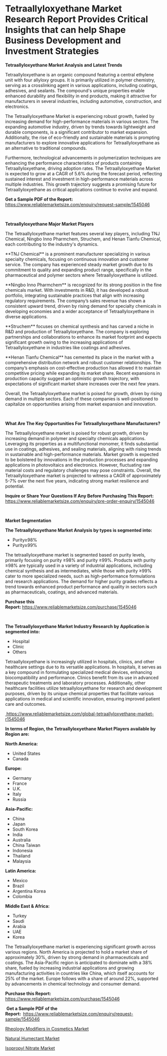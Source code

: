 <p><h1>Tetraallyloxyethane Market Research Report Provides Critical Insights that can help Shape Business Development and Investment Strategies</h1></p><p><strong>Tetraallyloxyethane Market Analysis and Latest Trends</strong></p>
<p><p>Tetraallyloxyethane is an organic compound featuring a central ethylene unit with four allyloxy groups. It is primarily utilized in polymer chemistry, serving as a crosslinking agent in various applications, including coatings, adhesives, and sealants. The compound's unique properties enable enhanced durability and flexibility in end products, making it attractive for manufacturers in several industries, including automotive, construction, and electronics.</p><p>The Tetraallyloxyethane Market is experiencing robust growth, fueled by increasing demand for high-performance materials in various sectors. The expanding automotive industry, driven by trends towards lightweight and durable components, is a significant contributor to market expansion. Additionally, the rise of eco-friendly and sustainable materials is prompting manufacturers to explore innovative applications for Tetraallyloxyethane as an alternative to traditional compounds.</p><p>Furthermore, technological advancements in polymerization techniques are enhancing the performance characteristics of products containing Tetraallyloxyethane, driving adoption rates. The Tetraallyloxyethane Market is expected to grow at a CAGR of 5.6% during the forecast period, reflecting sustained interest and investment in high-performance materials across multiple industries. This growth trajectory suggests a promising future for Tetraallyloxyethane as critical applications continue to evolve and expand.</p></p>
<p><strong>Get a Sample PDF of the Report:&nbsp;</strong> <a href="https://www.reliablemarketsize.com/enquiry/request-sample/1545046?utm_campaign=973&utm_medium=2&utm_source=Github&utm_content=ia&utm_term=31032025&utm_id=tetraallyloxyethane">https://www.reliablemarketsize.com/enquiry/request-sample/1545046</a></p>
<p>&nbsp;</p>
<p><strong>Tetraallyloxyethane Major Market Players</strong></p>
<p><p>The Tetraallyloxyethane market features several key players, including TNJ Chemical, Ningbo Inno Pharmchem, Struchem, and Henan Tianfu Chemical, each contributing to the industry's dynamics.</p><p>**TNJ Chemical** is a prominent manufacturer specializing in various specialty chemicals, focusing on continuous innovation and customer service. The company has experienced steady market growth due to its commitment to quality and expanding product range, specifically in the pharmaceutical and polymer sectors where Tetraallyloxyethane is utilized.</p><p>**Ningbo Inno Pharmchem** is recognized for its strong position in the fine chemicals market. With investments in R&D, it has developed a robust portfolio, integrating sustainable practices that align with increasing regulatory requirements. The company’s sales revenue has shown a consistent upward trend, driven by rising demand for specialty chemicals in developing economies and a wider acceptance of Tetraallyloxyethane in diverse applications.</p><p>**Struchem** focuses on chemical synthesis and has carved a niche in R&D and production of Tetraallyloxyethane. The company is exploring partnerships and collaborations to enhance its market footprint and expects significant growth owing to the increasing applications of Tetraallyloxyethane in industries like coatings and adhesives.</p><p>**Henan Tianfu Chemical** has cemented its place in the market with a comprehensive distribution network and robust customer relationships. The company’s emphasis on cost-effective production has allowed it to maintain competitive pricing while expanding its market share. Recent expansions in production capacity suggest an optimistic growth trajectory, with expectations of significant market share increases over the next few years.</p><p>Overall, the Tetraallyloxyethane market is poised for growth, driven by rising demand in multiple sectors. Each of these companies is well-positioned to capitalize on opportunities arising from market expansion and innovation.</p></p>
<p>&nbsp;</p>
<p><strong>What Are The Key Opportunities For Tetraallyloxyethane Manufacturers?</strong></p>
<p><p>The Tetraallyloxyethane market is poised for robust growth, driven by increasing demand in polymer and specialty chemicals applications. Leveraging its properties as a multifunctional monomer, it finds substantial use in coatings, adhesives, and sealing materials, aligning with rising trends in sustainable and high-performance materials. Market growth is expected to be bolstered by innovations in the production processes and expanding applications in photovoltaics and electronics. However, fluctuating raw material costs and regulatory challenges may pose constraints. Overall, the Tetraallyloxyethane market is projected to witness a CAGR of approximately 5-7% over the next five years, indicating strong market resilience and potential.</p></p>
<p><strong>Inquire or Share Your Questions If Any Before Purchasing This Report:</strong> <a href="https://www.reliablemarketsize.com/enquiry/pre-order-enquiry/1545046?utm_campaign=973&utm_medium=2&utm_source=Github&utm_content=ia&utm_term=31032025&utm_id=tetraallyloxyethane">https://www.reliablemarketsize.com/enquiry/pre-order-enquiry/1545046</a></p>
<p>&nbsp;</p>
<p><strong>Market Segmentation</strong></p>
<p><strong>The Tetraallyloxyethane Market Analysis by types is segmented into:</strong></p>
<p><ul><li>Purity≥98%</li><li>Purity≥99%</li></ul></p>
<p><p>The tetraallyloxyethane market is segmented based on purity levels, primarily focusing on purity ≥98% and purity ≥99%. Products with purity ≥98% are typically used in a variety of industrial applications, including chemical synthesis and as intermediates, while those with purity ≥99% cater to more specialized needs, such as high-performance formulations and research applications. The demand for higher purity grades reflects a trend towards enhanced product performance and quality in sectors such as pharmaceuticals, coatings, and advanced materials.</p></p>
<p><strong>Purchase this Report:&nbsp;</strong><a href="https://www.reliablemarketsize.com/purchase/1545046?utm_campaign=973&utm_medium=2&utm_source=Github&utm_content=ia&utm_term=31032025&utm_id=tetraallyloxyethane">https://www.reliablemarketsize.com/purchase/1545046</a></p>
<p>&nbsp;</p>
<p><strong>The Tetraallyloxyethane Market Industry Research by Application is segmented into:</strong></p>
<p><ul><li>Hospital</li><li>Clinic</li><li>Others</li></ul></p>
<p><p>Tetraallyloxyethane is increasingly utilized in hospitals, clinics, and other healthcare settings due to its versatile applications. In hospitals, it serves as a key compound in formulating specialized medical devices, enhancing biocompatibility and performance. Clinics benefit from its use in advanced therapeutic treatments and laboratory processes. Additionally, other healthcare facilities utilize tetraallyloxyethane for research and development purposes, driven by its unique chemical properties that facilitate various applications in medical and scientific innovation, ensuring improved patient care and outcomes.</p></p>
<p><a href="https://www.reliablemarketsize.com/global-tetraallyloxyethane-market-r1545046?utm_campaign=973&utm_medium=2&utm_source=Github&utm_content=ia&utm_term=31032025&utm_id=tetraallyloxyethane">&nbsp;https://www.reliablemarketsize.com/global-tetraallyloxyethane-market-r1545046</a></p>
<p><strong>In terms of Region, the Tetraallyloxyethane Market Players available by Region are:</strong></p>
<p>
    <p> <strong> North America: </strong>
        <ul>
            <li>United States</li>
            <li>Canada</li>
        </ul>
        </p> 
    <p> <strong> Europe: </strong>
        <ul>
            <li>Germany</li>
            <li>France</li>
            <li>U.K.</li>
            <li>Italy</li>
            <li>Russia</li>
        </ul>
        </p> 
    <p> <strong> Asia-Pacific: </strong>
        <ul>
            <li>China</li>
            <li>Japan</li>
            <li>South Korea</li>
            <li>India</li>
            <li>Australia</li>
            <li>China Taiwan</li>
            <li>Indonesia</li>
            <li>Thailand</li>
            <li>Malaysia</li>
        </ul>
        </p> 
    <p> <strong> Latin America: </strong>
        <ul>
            <li>Mexico</li>
            <li>Brazil</li>
            <li>Argentina Korea</li>
            <li>Colombia</li>
        </ul>
        </p> 
    <p> <strong> Middle East & Africa: </strong>
        <ul>
            <li>Turkey</li>
            <li>Saudi</li>
            <li>Arabia</li>
            <li>UAE</li>
            <li>Korea</li>
        </ul>
    </p>
    </p>
<p><p>The Tetraallyloxyethane market is experiencing significant growth across various regions. North America is projected to hold a market share of approximately 30%, driven by strong demand in pharmaceuticals and coatings. The Asia-Pacific region is anticipated to dominate with a 38% share, fueled by increasing industrial applications and growing manufacturing activities in countries like China, which itself accounts for 25% of the market. Europe follows with a share of around 22%, supported by advancements in chemical technology and consumer demand.</p></p>
<p><strong>Purchase this Report: </strong><a href="https://www.reliablemarketsize.com/purchase/1545046?utm_campaign=973&utm_medium=2&utm_source=Github&utm_content=ia&utm_term=31032025&utm_id=tetraallyloxyethane">https://www.reliablemarketsize.com/purchase/1545046</a></p>
<p>&nbsp;<strong>Get a Sample PDF of the Report:&nbsp;&nbsp;</strong><a href="https://www.reliablemarketsize.com/enquiry/request-sample/1545046?utm_campaign=973&utm_medium=2&utm_source=Github&utm_content=ia&utm_term=31032025&utm_id=tetraallyloxyethane">https://www.reliablemarketsize.com/enquiry/request-sample/1545046</a></p>
<p><strong></strong></p>
<p><p><a href="https://github.com/ifsahvadenah/Market-Research-Report-List-1/blob/main/rheology-modifiers-in-cosmetics-market.md?utm_campaign=973&utm_medium=2&utm_source=Github&utm_content=ia&utm_term=31032025&utm_id=tetraallyloxyethane">Rheology Modifiers in Cosmetics Market</a></p><p><a href="https://github.com/merzafairy04/Market-Research-Report-List-1/blob/main/natural-humectant-market.md?utm_campaign=973&utm_medium=2&utm_source=Github&utm_content=ia&utm_term=31032025&utm_id=tetraallyloxyethane">Natural Humectant Market</a></p><p><a href="https://github.com/castoriffic/Market-Research-Report-List-6/blob/main/isopropyl-nitrate-market.md?utm_campaign=973&utm_medium=2&utm_source=Github&utm_content=ia&utm_term=31032025&utm_id=tetraallyloxyethane">Isopropyl Nitrate Market</a></p></p>